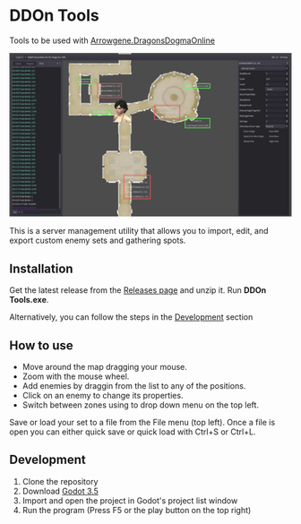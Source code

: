 # DDOn Tools

Tools to be used with [Arrowgene.DragonsDogmaOnline](https://github.com/sebastian-heinz/Arrowgene.DragonsDogmaOnline)

![Screenshot](info/readme%20screenshot.png)

This is a server management utility that allows you to import, edit, and export custom enemy sets and gathering spots.

## Installation

Get the latest release from the [Releases page](https://github.com/alborrajo/DDOn-Tools/releases) and unzip it. Run __DDOn Tools.exe__.

Alternatively, you can follow the steps in the [Development](#development) section

## How to use

- Move around the map dragging your mouse.
- Zoom with the mouse wheel.
- Add enemies by draggin from the list to any of the positions.
- Click on an enemy to change its properties.
- Switch between zones using to drop down menu on the top left.

Save or load your set to a file from the File menu (top left). Once a file is open you can either quick save or quick load with Ctrl+S or Ctrl+L.

## Development

1. Clone the repository
2. Download [Godot 3.5](https://godotengine.org/)
3. Import and open the project in Godot's project list window
4. Run the program (Press F5 or the play button on the top right)